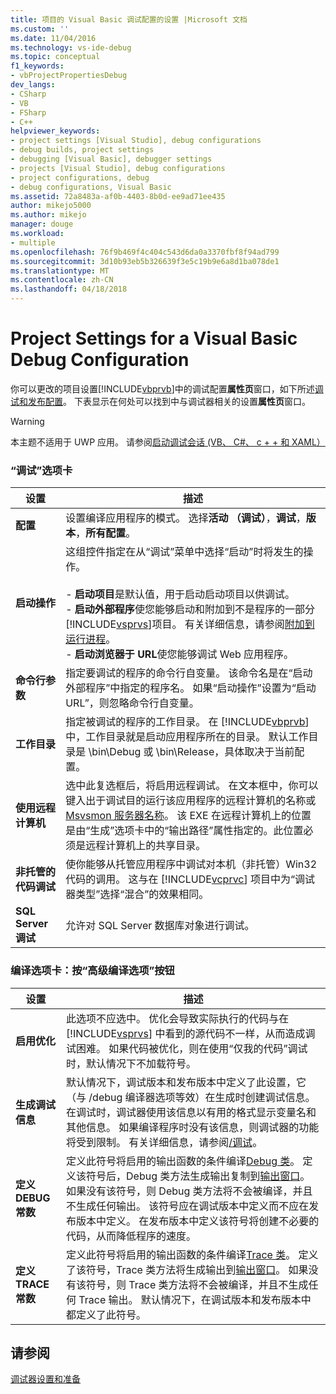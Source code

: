 ```yaml
---
title: 项目的 Visual Basic 调试配置的设置 |Microsoft 文档
ms.custom: ''
ms.date: 11/04/2016
ms.technology: vs-ide-debug
ms.topic: conceptual
f1_keywords:
- vbProjectPropertiesDebug
dev_langs:
- CSharp
- VB
- FSharp
- C++
helpviewer_keywords:
- project settings [Visual Studio], debug configurations
- debug builds, project settings
- debugging [Visual Basic], debugger settings
- projects [Visual Studio], debug configurations
- project configurations, debug
- debug configurations, Visual Basic
ms.assetid: 72a8483a-af0b-4403-8b0d-ee9ad71ee435
author: mikejo5000
ms.author: mikejo
manager: douge
ms.workload:
- multiple
ms.openlocfilehash: 76f9b469f4c404c543d6da0a3370fbf8f94ad799
ms.sourcegitcommit: 3d10b93eb5b326639f3e5c19b9e6a8d1ba078de1
ms.translationtype: MT
ms.contentlocale: zh-CN
ms.lasthandoff: 04/18/2018
---
```

# <a name="project-settings-for-a-visual-basic-debug-configuration"></a>Project Settings for a Visual Basic Debug Configuration
你可以更改的项目设置[!INCLUDE[vbprvb](../code-quality/includes/vbprvb_md.md)]中的调试配置**属性页**窗口，如下所述[调试和发布配置](../debugger/how-to-set-debug-and-release-configurations.md)。 下表显示在何处可以找到中与调试器相关的设置**属性页**窗口。  
  
> [!WARNING]
>  本主题不适用于 UWP 应用。 请参阅[启动调试会话 (VB、 C#、 c + + 和 XAML）](../debugger/start-a-debugging-session-for-a-store-app-in-visual-studio-vb-csharp-cpp-and-xaml.md)  
  
### <a name="debug-tab"></a>“调试”选项卡  
  
|设置|描述|  
|-------------|-----------------|  
|**配置**|设置编译应用程序的模式。 选择**活动 （调试）**，**调试**，**版本**，**所有配置**。|  
|**启动操作**|这组控件指定在从“调试”菜单中选择“启动”时将发生的操作。<br /><br /> -   **启动项目**是默认值，用于启动启动项目以供调试。 <br />-   **启动外部程序**使您能够启动和附加到不是程序的一部分[!INCLUDE[vsprvs](../code-quality/includes/vsprvs_md.md)]项目。 有关详细信息，请参阅[附加到运行进程](../debugger/attach-to-running-processes-with-the-visual-studio-debugger.md)。<br />-   **启动浏览器于 URL**使您能够调试 Web 应用程序。|  
|**命令行参数**|指定要调试的程序的命令行自变量。 该命令名是在“启动外部程序”中指定的程序名。 如果“启动操作”设置为“启动 URL”，则忽略命令行自变量。|  
|**工作目录**|指定被调试的程序的工作目录。 在 [!INCLUDE[vbprvb](../code-quality/includes/vbprvb_md.md)] 中，工作目录就是启动应用程序所在的目录。 默认工作目录是 \bin\Debug 或 \bin\Release，具体取决于当前配置。|  
|**使用远程计算机**|选中此复选框后，将启用远程调试。 在文本框中，你可以键入出于调试目的运行该应用程序的远程计算机的名称或[Msvsmon 服务器名称](../debugger/remote-debugging.md)。 该 EXE 在远程计算机上的位置是由“生成”选项卡中的“输出路径”属性指定的。此位置必须是远程计算机上的共享目录。|  
|**非托管的代码调试**|使你能够从托管应用程序中调试对本机（非托管）Win32 代码的调用。 这与在 [!INCLUDE[vcprvc](../code-quality/includes/vcprvc_md.md)] 项目中为“调试器类型”选择“混合”的效果相同。|  
|**SQL Server 调试**|允许对 SQL Server 数据库对象进行调试。|  
  
### <a name="compile-tab-press-advanced-compile-options-button"></a>编译选项卡：按“高级编译选项”按钮  
  
|设置|描述|  
|-------------|-----------------|  
|**启用优化**|此选项不应选中。 优化会导致实际执行的代码与在 [!INCLUDE[vsprvs](../code-quality/includes/vsprvs_md.md)] 中看到的源代码不一样，从而造成调试困难。 如果代码被优化，则在使用“仅我的代码”调试时，默认情况下不加载符号。|  
|**生成调试信息**|默认情况下，调试版本和发布版本中定义了此设置，它（与 /debug 编译器选项等效）在生成时创建调试信息。 在调试时，调试器使用该信息以有用的格式显示变量名和其他信息。 如果编译程序时没有该信息，则调试器的功能将受到限制。 有关详细信息，请参阅[/调试](/dotnet/visual-basic/reference/command-line-compiler/debug)。|  
|**定义 DEBUG 常数**|定义此符号将启用的输出函数的条件编译[Debug 类](/dotnet/api/system.diagnostics.debug)。 定义该符号后，Debug 类方法生成输出复制到[输出窗口](../ide/reference/output-window.md)。 如果没有该符号，则 Debug 类方法将不会被编译，并且不生成任何输出。 该符号应在调试版本中定义而不应在发布版本中定义。 在发布版本中定义该符号将创建不必要的代码，从而降低程序的速度。|  
|**定义 TRACE 常数**|定义此符号将启用的输出函数的条件编译[Trace 类](/dotnet/api/system.diagnostics.trace.aspx)。 定义了该符号，Trace 类方法将生成输出到[输出窗口](../ide/reference/output-window.md)。 如果没有该符号，则 Trace 类方法将不会被编译，并且不生成任何 Trace 输出。 默认情况下，在调试版本和发布版本中都定义了此符号。|  
  
## <a name="see-also"></a>请参阅  
 [调试器设置和准备](../debugger/debugger-settings-and-preparation.md)